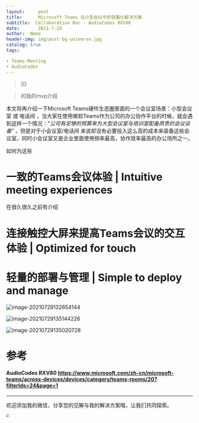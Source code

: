 ```yaml
---
layout:     post
title:      Microsoft Teams 在小型会议中的轻量化解决方案
subtitle:  Collaboration Bar - AudioCodes RXV80
date:       2021-7-29
author:  Nemo
header-img: img/post-bg-universe.jpg
catalog: true
tags:

- Teams-Meeting
- AudioCodes
---
```


>  ]()

> 的我的mvp介绍

本文将再介绍一下Microsoft Teams硬件生态圈里面的一个会议室场景：小型会议室 或 电话间 ，当大家在使用微软Teams作为公司的办公协作平台的时候，就会遇到这样一个情况：“*公司有足够的预算来为大型会议室与培训室配备昂贵的会议设备*” ，但是对于小会议室/电话间 来说却没有必要投入这么高的成本来装备这些会议室，同时小会议室又是企业里面使用频率最高，协作效率最高的办公场所之一。

如何为这些

# 一致的Teams会议体验 | Intuitive meeting experiences

在很久很久之前有介绍

# 连接触控大屏来提高Teams会议的交互体验 | Optimized for touch

# 轻量的部署与管理 | Simple to deploy and manage



![image-20210729132654144](C:\Users\Nemo\Documents\GitHub\tangx007\img\image-20210729132654144.png)

![image-20210729135144226](C:\Users\Nemo\Documents\GitHub\tangx007\img\image-20210729135144226.png)

![image-20210729135020728](C:\Users\Nemo\Documents\GitHub\tangx007\img\image-20210729135020728.png)

# 参考

#### AudioCodes RXV80 https://www.microsoft.com/zh-cn/microsoft-teams/across-devices/devices/category/teams-rooms/20?filterIds=24&page=1

------

欢迎添加我的微信，分享您的见解与我的解决方案哦，让我们共同探索。

<img src="https://cdn.jsdelivr.net/gh/tangx007/tangx007.github.io/img/nemo-qrcode.jpg" style="zoom:50%;" />